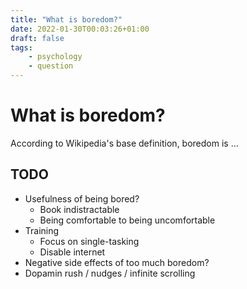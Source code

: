 ```yaml
---
title: "What is boredom?"
date: 2022-01-30T00:03:26+01:00
draft: false
tags:
    - psychology
    - question
---
```


# What is boredom?

According to Wikipedia's base definition, boredom is ...

## TODO

- Usefulness of being bored?
    - Book indistractable
    - Being comfortable to being uncomfortable
- Training
    - Focus on single-tasking
    - Disable internet
- Negative side effects of too much boredom?
- Dopamin rush / nudges / infinite scrolling
